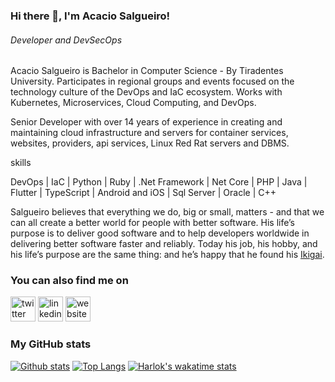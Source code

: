 ### Hi there 👋, I'm Acacio Salgueiro!
###### *Developer and DevSecOps*

Acacio Salgueiro is Bachelor in Computer Science - By Tiradentes University. Participates in regional groups and events focused on the technology culture of the DevOps and IaC ecosystem. Works with Kubernetes, Microservices, Cloud Computing, and DevOps.

Senior Developer with over 14 years of experience in creating and maintaining cloud infrastructure and servers for container services, websites, providers, api services, Linux Red Rat servers and DBMS.

skills

DevOps | IaC | Python | Ruby | .Net Framework | Net Core | PHP | Java | Flutter | TypeScript | Android and iOS | Sql Server | Oracle | C++

Salgueiro believes that everything we do, big or small, matters - and that we can all create a better world for people with better software. His life’s purpose is to deliver good software and to help developers worldwide in delivering better software faster and reliably. Today his job, his hobby, and his life’s purpose are the same thing: and he’s happy that he found his [Ikigai](https://en.wikipedia.org/wiki/Ikigai).

### You can also find me on
[<img src='https://cdn.jsdelivr.net/npm/simple-icons@3.0.1/icons/twitter.svg' alt='twitter' height='40'>](https://twitter.com/salgueiroso)
[<img src='https://cdn.jsdelivr.net/npm/simple-icons@3.0.1/icons/linkedin.svg' alt='linkedin' height='40'>](https://www.linkedin.com/in/acacio-salgueiro/)
[<img src='https://cdn.jsdelivr.net/npm/simple-icons@3.0.1/icons/icloud.svg' alt='website' height='40'>](https://tutotec.com.br)  

### My GitHub stats
[![Github stats](https://github-readme-stats.vercel.app/api?username=salgueiroso&show_icons=true&&count_private=true)](https://github.com/anuraghazra/github-readme-stats)
[![Top Langs](https://github-readme-stats.vercel.app/api/top-langs/?username=salgueiroso&layout=donut)](https://github.com/anuraghazra/github-readme-stats)
[![Harlok's wakatime stats](https://github-readme-stats.vercel.app/api/wakatime?username=salgueiroso&layout=compact)](https://github.com/anuraghazra/github-readme-stats)

<!--
**salgueiroso/salgueiroso** is a ✨ _special_ ✨ repository because its `README.md` (this file) appears on your GitHub profile.

Here are some ideas to get you started:

- 🔭 I’m currently working on ...
- 🌱 I’m currently learning ...
- 👯 I’m looking to collaborate on ...
- 🤔 I’m looking for help with ...
- 💬 Ask me about ...
- 📫 How to reach me: ...
- 😄 Pronouns: ...
- ⚡ Fun fact: ...
-->
